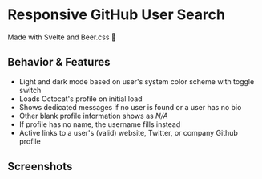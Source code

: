 # Responsive GitHub User Search
Made with Svelte and Beer.css 💜

## Behavior & Features
- Light and dark mode based on user's system color scheme with toggle switch
- Loads Octocat's profile on initial load
- Shows dedicated messages if no user is found or a user has no bio
- Other blank profile information shows as *N/A*
- If profile has no name, the username fills instead
- Active links to a user's (valid) website, Twitter, or company Github profile


## Screenshots
